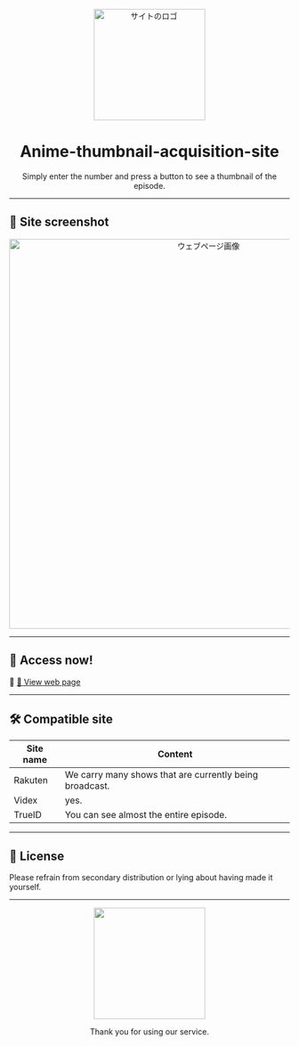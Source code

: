 <p align="center">
  <img src="https://raw.githubusercontent.com/tokei3n/Anime-thumbnail-acquisition-site/refs/heads/main/%E3%82%B9%E3%82%AF%E3%83%AA%E3%83%BC%E3%83%B3%E3%82%B7%E3%83%A7%E3%83%83%E3%83%88%202025-07-13%20110021.png" width="200" alt="サイトのロゴ">
</p>

<h1 align="center">Anime-thumbnail-acquisition-site</h1>

<p align="center">
  Simply enter the number and press a button to see a thumbnail of the episode.
</p>

---

## 📸 Site screenshot

<p align="center">
  <img src="https://raw.githubusercontent.com/tokei3n/Anime-thumbnail-acquisition-site/refs/heads/main/%E3%82%B9%E3%82%AF%E3%83%AA%E3%83%BC%E3%83%B3%E3%82%B7%E3%83%A7%E3%83%83%E3%83%88%202025-07-13%20110222.png" width="700" alt="ウェブページ画像">
</p>

---

## 🔗 Access now!

🎯 [🔗 View web page](https://tokei3n.github.io/Anime-thumbnail-acquisition-site/)

---

## 🛠️ Compatible site

| Site name       | Content                      |
|------------|---------------------------|
| Rakuten | We carry many shows that are currently being broadcast. |
| Videx | yes. |
| TrueID | You can see almost the entire episode. |

---

## 📜 License
Please refrain from secondary distribution or lying about having made it yourself.

---

<p align="center">
  <img src="https://media.tenor.com/tVq_9UORcBQAAAAM/dan-da-dan.gif" width="200">
</p>

<p align="center">
Thank you for using our service.
</p>
